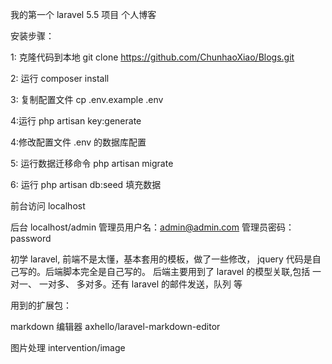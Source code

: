 
我的第一个 laravel 5.5 项目 个人博客

安装步骤：

1: 克隆代码到本地  git clone https://github.com/ChunhaoXiao/Blogs.git

2: 运行  composer install

3: 复制配置文件 cp .env.example .env

4:运行 php artisan key:generate

4:修改配置文件 .env 的数据库配置  

5: 运行数据迁移命令 php artisan migrate

6: 运行 php artisan db:seed 填充数据

前台访问 localhost

后台 localhost/admin  管理员用户名：admin@admin.com  管理员密码：password

初学 laravel, 前端不是太懂，基本套用的模板，做了一些修改， jquery 代码是自己写的。后端脚本完全是自己写的。
后端主要用到了 laravel 的模型关联,包括 一对一、 一对多、 多对多。还有 laravel 的邮件发送，队列 等

用到的扩展包：

markdown 编辑器 axhello/laravel-markdown-editor


图片处理  intervention/image 
